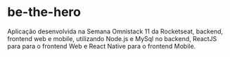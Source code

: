 # be-the-hero
Aplicação desenvolvida na Semana Omnistack 11 da Rocketseat, backend, frontend web e mobile, utilizando Node.js e MySql no backend, ReactJS para para o frontend Web e React Native para o frontend Mobile. 
